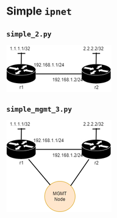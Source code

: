 # Simple `ipnet`

## `simple_2.py`

![simple_2](./simple_2.drawio.png)

## `simple_mgmt_3.py`

![simple_mgmt_3](./simple_mgmt_3.drawio.png)